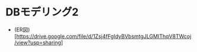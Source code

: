 # DBモデリング2

* (ER図)[https://drive.google.com/file/d/1Zsj4fFgIdyBVbsmtgJLGMIThqV8TWcoj/view?usp=sharing]
